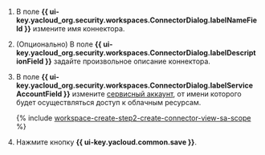 1. В поле **{{ ui-key.yacloud_org.security.workspaces.ConnectorDialog.labelNameField }}** измените имя коннектора.
1. (Опционально) В поле **{{ ui-key.yacloud_org.security.workspaces.ConnectorDialog.labelDescriptionField }}** задайте произвольное описание коннектора.
1. В поле **{{ ui-key.yacloud_org.security.workspaces.ConnectorDialog.labelServiceAccountField }}** измените [сервисный аккаунт](../../iam/concepts/users/service-accounts.md), от имени которого будет осуществляться доступ к облачным ресурсам.

    {% include [workspace-create-step2-create-connector-view-sa-scope](./workspace-create-step2-create-connector-view-sa-scope.md) %}

1. Нажмите кнопку **{{ ui-key.yacloud.common.save }}**.